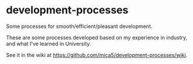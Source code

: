 # development-processes
Some processes for smooth/efficient/pleasant development.

These are some processes developed based on my experience in industry, and what I've learned in University.

See it in the wiki at https://github.com/mica5/development-processes/wiki.

